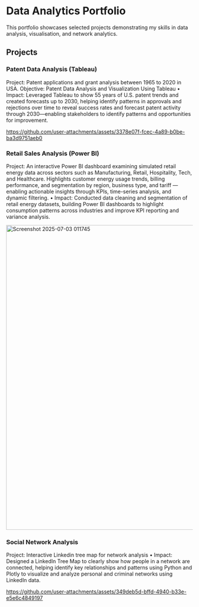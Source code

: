 # Data Analytics Portfolio

This portfolio showcases selected projects demonstrating my skills in data analysis, visualisation, and network analytics.

## Projects

### Patent Data Analysis (Tableau)
Project: Patent applications and grant analysis between 1965 to 2020 in USA.
Objective: Patent Data Analysis and Visualization Using Tableau
• Impact: Leveraged Tableau to show 55 years of U.S. patent trends and created forecasts up to 2030, helping identify patterns in
approvals and rejections over time to reveal success rates and forecast patent activity through 2030—enabling stakeholders to identify
patterns and opportunities for improvement.

https://github.com/user-attachments/assets/3378e07f-fcec-4a89-b0be-ba3d9751aeb0

### Retail Sales Analysis (Power BI)
Project: An interactive Power BI dashboard examining simulated retail energy data across sectors such as Manufacturing, Retail, Hospitality,
Tech, and Healthcare. Highlights customer energy usage trends, billing performance, and segmentation by region, business type, and tariff —
enabling actionable insights through KPIs, time-series analysis, and dynamic filtering.
• Impact: Conducted data cleaning and segmentation of retail energy datasets, building Power BI dashboards to highlight consumption
patterns across industries and improve KPI reporting and variance analysis.

<img width="1321" height="821" alt="Screenshot 2025-07-03 011745" src="https://github.com/user-attachments/assets/df051add-ecec-4273-a8af-644f11217e34" />


### Social Network Analysis 
Project: Interactive Linkedin tree map for network analysis
• Impact: Designed a LinkedIn Tree Map to clearly show how people in a network are connected, helping identify key relationships and
patterns using Python and Plotly to visualize and analyze personal and criminal networks using LinkedIn data.

https://github.com/user-attachments/assets/349deb5d-bffd-4940-b33e-e5e6c4849197
